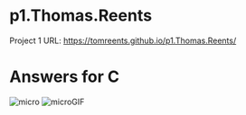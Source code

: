 # p1.Thomas.Reents

Project 1 URL: https://tomreents.github.io/p1.Thomas.Reents/

# Answers for C

![micro](https://user-images.githubusercontent.com/68446643/109210035-e613d000-7771-11eb-8d14-54f684ee5138.jpg) 
![microGIF](https://user-images.githubusercontent.com/68446643/109210184-1c514f80-7772-11eb-9035-f15ccb61db76.GIF)


